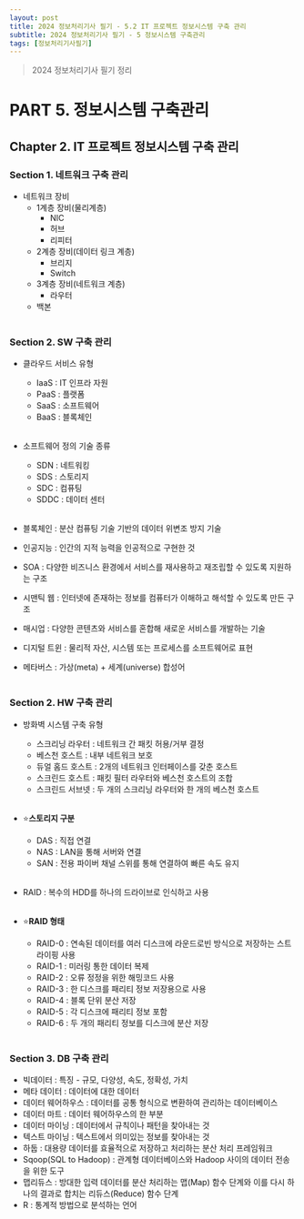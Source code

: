 ```yaml
---
layout: post
title: 2024 정보처리기사 필기 - 5.2 IT 프로젝트 정보시스템 구축 관리
subtitle: 2024 정보처리기사 필기 - 5 정보시스템 구축관리
tags: [정보처리기사필기]
---
```

> 2024 정보처리기사 필기 정리

# PART 5. 정보시스템 구축관리
## Chapter 2. IT 프로젝트 정보시스템 구축 관리
### Section 1. 네트워크 구축 관리

- 네트워크 장비
  - 1계층 장비(물리계층)
    - NIC
    - 허브
    - 리피터
  - 2계층 장비(데이터 링크 계층)
    - 브리지
    - Switch
  - 3계층 장비(네트워크 계층)
    - 라우터
  - 백본
<br/><br/>

### Section 2. SW 구축 관리

- 클라우드 서비스 유형
  - IaaS : IT 인프라 자원
  - PaaS : 플랫폼
  - SaaS : 소프트웨어
  - BaaS : 블록체인
<br/><br/>

- 소프트웨어 정의 기술 종류
  - SDN : 네트워킹
  - SDS : 스토리지
  - SDC : 컴퓨팅
  - SDDC : 데이터 센터
<br/><br/>

- 블록체인 : 분산 컴퓨팅 기술 기반의 데이터 위변조 방지 기술
- 인공지능 : 인간의 지적 능력을 인공적으로 구현한 것
- SOA : 다양한 비즈니스 환경에서 서비스를 재사용하고 재조립할 수 있도록 지원하는 구조
- 시맨틱 웹 : 인터넷에 존재하는 정보를 컴퓨터가 이해하고 해석할 수 있도록 만든 구조
- 매시업 : 다양한 콘텐츠와 서비스를 혼합해 새로운 서비스를 개발하는 기술
- 디지털 트윈 : 물리적 자산, 시스템 또는 프로세스를 소프트웨어로 표현
- 메타버스 : 가상(meta) + 세계(universe) 합성어
<br/><br/>

### Section 2. HW 구축 관리

- 방화벽 시스템 구축 유형
  - 스크리닝 라우터 : 네트워크 간 패킷 허용/거부 결정
  - 베스천 호스트 : 내부 네트워크 보호
  - 듀얼 홈드 호스트 : 2개의 네트워크 인터페이스를 갖춘 호스트
  - 스크린드 호스트 : 패킷 필터 라우터와 베스천 호스트의 조합
  - 스크린드 서브넷 : 두 개의 스크리닝 라우터와 한 개의 베스천 호스트
<br/><br/>

- ⭐**스토리지 구분**
  - DAS : 직접 연결
  - NAS : LAN을 통해 서버와 연결
  - SAN : 전용 파이버 채널 스위를 통해 연결하여 빠른 속도 유지
<br/><br/>

- RAID : 복수의 HDD를 하나의 드라이브로 인식하고 사용
<br/><br/>

- ⭐**RAID 형태**
  - RAID-0 : 연속된 데이터를 여러 디스크에 라운드로빈 방식으로 저장하는 스트라이핑 사용
  - RAID-1 : 미러링 통한 데이터 복제
  - RAID-2 : 오류 정정을 위한 해밍코드 사용
  - RAID-3 : 한 디스크를 패리티 정보 저장용으로 사용
  - RAID-4 : 블록 단위 분산 저장
  - RAID-5 : 각 디스크에 패리티 정보 포함
  - RAID-6 : 두 개의 패리티 정보를 디스크에 분산 저장
<br/><br/>

### Section 3. DB 구축 관리

- 빅데이터 : 특징 - 규모, 다양성, 속도, 정확성, 가치
- 메타 데이터 : 데이터에 대한 데이터
- 데이터 웨어하우스 : 데이터를 공통 형식으로 변환하여 관리하는 데이터베이스
- 데이터 마트 : 데이터 웨어하우스의 한 부분
- 데이터 마이닝 : 데이터에서 규칙이나 패턴을 찾아내는 것
- 텍스트 마이닝 : 텍스트에서 의미있는 정보를 찾아내는 것
- 하둡 : 대용량 데이터를 효율적으로 저장하고 처리하는 분산 처리 프레임워크
- Sqoop(SQL to Hadoop) : 관계형 데이터베이스와 Hadoop 사이의 데이터 전송을 위한 도구
- 맵리듀스 : 방대한 입력 데이터를 분산 처리하는 맵(Map) 함수 단계와 이를 다시 하나의 결과로 합치는 리듀스(Reduce) 함수 단계
- R : 통계적 방법으로 분석하는 언어
<br/><br/>
